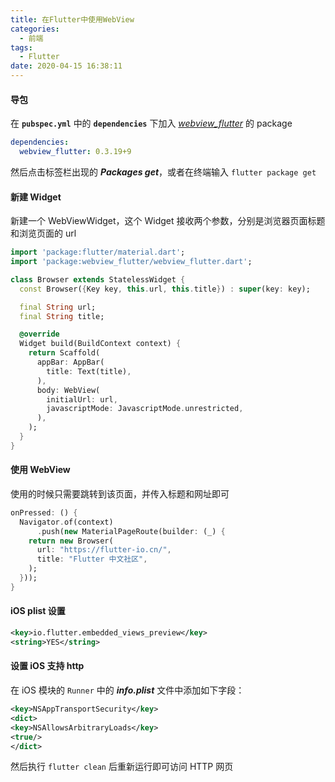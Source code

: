 ```yaml
---
title: 在Flutter中使用WebView
categories:
  - 前端
tags:
  - Flutter
date: 2020-04-15 16:38:11
---
```


#### 导包

在 **`pubspec.yml`** 中的 **`dependencies`** 下加入 *[webview_flutter](https://pub.flutter-io.cn/packages/webview_flutter)* 的 package

```yaml
dependencies:
  webview_flutter: 0.3.19+9
```

然后点击标签栏出现的 ***Packages get***，或者在终端输入 `flutter package get`

#### 新建 Widget

新建一个 WebViewWidget，这个 Widget 接收两个参数，分别是浏览器页面标题和浏览页面的 url

```dart
import 'package:flutter/material.dart';
import 'package:webview_flutter/webview_flutter.dart';

class Browser extends StatelessWidget {
  const Browser({Key key, this.url, this.title}) : super(key: key);

  final String url;
  final String title;

  @override
  Widget build(BuildContext context) {
    return Scaffold(
      appBar: AppBar(
        title: Text(title),
      ),
      body: WebView(
        initialUrl: url,
        javascriptMode: JavascriptMode.unrestricted,
      ),
    );
  }
}
```

#### 使用 WebView

使用的时候只需要跳转到该页面，并传入标题和网址即可

```dart
onPressed: () {
  Navigator.of(context)
      .push(new MaterialPageRoute(builder: (_) {
    return new Browser(
      url: "https://flutter-io.cn/",
      title: "Flutter 中文社区",
    );
  }));
}
```

#### iOS plist 设置

```xml
<key>io.flutter.embedded_views_preview</key>
<string>YES</string>
```

#### 设置 iOS 支持 http

在  iOS 模块的 `Runner` 中的 ***info.plist*** 文件中添加如下字段：

```xml
<key>NSAppTransportSecurity</key>
<dict>
<key>NSAllowsArbitraryLoads</key>
<true/>
</dict>
```

然后执行 `flutter clean` 后重新运行即可访问 HTTP 网页